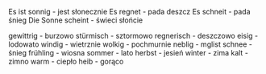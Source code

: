 Es ist sonnig - jest słonecznie
Es regnet - pada deszcz
Es schneit - pada śnieg
Die Sonne scheint - świeci słońcie

gewittrig - burzowo
stürmisch - sztormowo
regnerisch - deszczowo
eisig - lodowato
windig - wietrznie
wolkig - pochmurnie
neblig - mglist
schnee - śnieg
frühling - wiosna
sommer - lato
herbst - jesień
winter - zima
kalt - zimno
warm - ciepło
heib - gorąco

